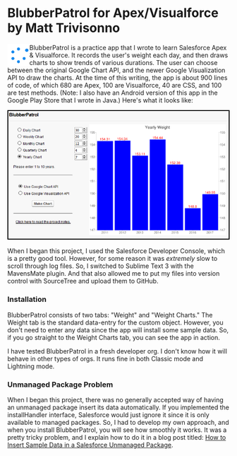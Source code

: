 # BlubberPatrol for Apex/Visualforce by Matt Trivisonno
<p>
<img height="50" width="50" align="left" src="https://github.com/MattTriv/blubberpatrol-apex/blob/master/src/staticresources/BPWaitGIF.resource">
BlubberPatrol is a practice app that I wrote to learn Salesforce Apex &amp; Visualforce. It records the user's weight each day, and then draws charts to show trends of various durations. The user can choose between the original Google Chart API, and the newer Google Visualization API to draw the charts. At the time of this writing, the app is about 900 lines of code, of which 680 are Apex, 100 are Visualforce, 40 are CSS, and 100 are test methods. (Note: I also have an Android version of this app in the Google Play Store that I wrote in Java.) Here's what it looks like:
</p>

<p align="center">
<img src="https://github.com/MattTriv/blubberpatrol-apex/blob/master/src/staticresources/Screenshot.png">
</p>

<p>
When I began this project, I used the Salesforce Developer Console, which is a pretty good tool. However, for some reason it was <i>extremely</i> slow to scroll through log files. So, I switched to Sublime Text 3 with the MavensMate plugin. And that also allowed me to put my files into version control with SourceTree and upload them to GitHub.
</p>

<h3>Installation</h3>
BlubberPatrol consists of two tabs: "Weight" and "Weight Charts." The Weight tab is the standard data-entry for the custom object. However, you don't need to enter any data since the app will install some sample data. So, if you go straight to the Weight Charts tab, you can see the app in action.

I have tested BlubberPatrol in a fresh developer org. I don't know how it will behave in other types of orgs. It runs fine in both Classic mode and Lightning mode. 

<h3>Unmanaged Package Problem</h3>
When I began this project, there was no generally accepted way of having an unmanaged package insert its data automatically. If you implemented the installHandler interface, Salesforce would just ignore it since it is only available to managed packages. So, I had to develop my own approach, and when you install BlubberPatrol, you will see how smoothly it works. It was a pretty tricky problem, and I explain how to do it in a blog post titled: <a href="http://www.trivisonno.com/programming/sfdc-unmanaged-package" target="_blank">How to Insert Sample Data in a Salesforce Unmanaged Package</a>.

